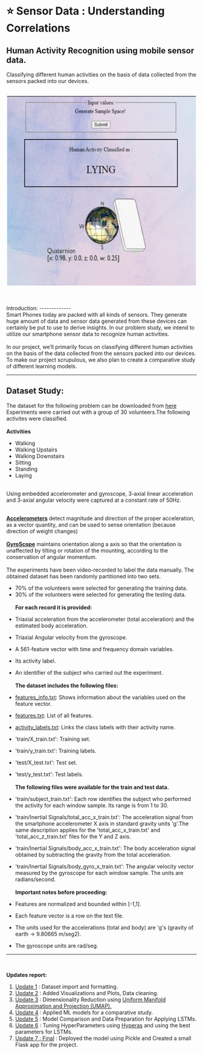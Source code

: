# :star: Sensor Data : Understanding Correlations
## Human Activity Recognition using mobile sensor data.

Classifying different human activities on the basis of data collected from the sensors packed into our devices. <br><br>
<p align="center">
  <img width="500" height="500" src="https://github.com/rjrockzz/sensor-data-correlation/blob/master/data/ui.jpg">
</p>
<br><br>
Introduction:
-------------
<br>
Smart Phones today are packed with all kinds of sensors. They generate huge amount of data and sensor data generated from these devices can certainly be put to use to derive insights. In our problem study, we intend to utilize our smartphone sensor data to recognize human activities.<br><br> 
In our project, we’ll primarily focus on classifying different human activities on the basis of the data collected from the sensors packed into our devices. To make our project scrupulous, we also plan to create a comparative study of different learning models.<br>

-----------------------------------------------------
Dataset Study:
--------

The dataset for the following problem can be downloaded from [here](https://archive.ics.uci.edu/ml/machine-learning-databases/00240/UCI%20HAR%20Dataset.zip#)
<br>
Experiments were carried out with a group of 30 volunteers.The following activites were classified.<br><br>
**Activities**
* Walking
* Walking Upstairs
* Walking Downstairs
* Sitting
* Standing
* Laying
<br>
Using embedded accelerometer and gyroscope, 3-axial linear acceleration and 3-axial angular velocity were captured at a constant rate of 50Hz.<br><br>

[**Accelerometers**](https://en.wikipedia.org/wiki/Accelerometer) detect magnitude and direction of the proper acceleration, as a vector quantity, and can be used to sense orientation (because direction of weight changes)
<br><br>
[**GyroScope**](https://en.wikipedia.org/wiki/Gyroscope) maintains orientation along a axis so that the orientation is unaffected by tilting or rotation of the mounting, according to the conservation of angular momentum.
<br><br>
The experiments have been video-recorded to label the data manually. The obtained dataset has been randomly partitioned into two sets.


* 70% of the volunteers were selected for generating the training data.<br>
* 30% of the volunteers were selected for generating the testing data.<br><br> 
**For each record it is provided:**


- Triaxial acceleration from the accelerometer (total acceleration) and the estimated body acceleration.
- Triaxial Angular velocity from the gyroscope. 
- A 561-feature vector with time and frequency domain variables. 
- Its activity label. 
- An identifier of the subject who carried out the experiment.<br><br>
**The dataset includes the following files:**


- [features_info.txt](https://github.com/rjrockzz/sensor-data-correlation-xebia/blob/master/data/features_info.txt): Shows information about the variables used on the feature vector.
- [features.txt](https://github.com/rjrockzz/sensor-data-correlation-xebia/blob/master/data/features.txt): List of all features.
- [activity_labels.txt](https://github.com/rjrockzz/sensor-data-correlation-xebia/blob/master/data/activity_labels.txt): Links the class labels with their activity name.
- 'train/X_train.txt': Training set.
- 'train/y_train.txt': Training labels.
- 'test/X_test.txt': Test set.
- 'test/y_test.txt': Test labels.<br><br>
**The following files were available for the train and test data.** 


- 'train/subject_train.txt': Each row identifies the subject who performed the activity for each window sample. Its range is from 1 to 30. 
- 'train/Inertial Signals/total_acc_x_train.txt': The acceleration signal from the smartphone accelerometer X axis in standard gravity units 'g'.The same description applies for the 'total_acc_x_train.txt' and 'total_acc_z_train.txt' files for the Y and Z axis. 
- 'train/Inertial Signals/body_acc_x_train.txt': The body acceleration signal obtained by subtracting the gravity from the total acceleration. 
- 'train/Inertial Signals/body_gyro_x_train.txt': The angular velocity vector measured by the gyroscope for each window sample. The units are radians/second.<br><br> 
**Important notes before proceeding:**
 

- Features are normalized and bounded within [-1,1].
- Each feature vector is a row on the text file.
- The units used for the accelerations (total and body) are 'g's (gravity of earth -> 9.80665 m/seg2).
- The gyroscope units are rad/seg.
-------------------------------------------------------------------------------
<br>

**Updates report:**
<br>
1. [Update 1](https://github.com/rjrockzz/sensor-data-correlation/blob/master/Daily%20Update/har1.ipynb) : Dataset import and formatting.<br>
2. [Update 2](https://github.com/rjrockzz/sensor-data-correlation/blob/master/Daily%20Update/har2.ipynb) : Added Visualizations and Plots, Data cleaning.
3. [Update 3](https://github.com/rjrockzz/sensor-data-correlation/blob/master/Daily%20Update/har3.ipynb) : Dimensionality Reduction using [Uniform Manifold Approximation and Projection (UMAP).](https://github.com/lmcinnes/umap)
4. [Update 4](https://github.com/rjrockzz/sensor-data-correlation/blob/master/Daily%20Update/har4.ipynb) : Applied ML models for a comparative study.
5. [Update 5](https://github.com/rjrockzz/sensor-data-correlation/blob/master/Daily%20Update/har5.ipynb) : Model Comparison and Data Preparation for Applying LSTMs.
6. [Update 6](https://github.com/rjrockzz/sensor-data-correlation/blob/master/Daily%20Update/har6.ipynb) : Tuning HyperParameters using [Hyperas](https://github.com/maxpumperla/hyperas/commits?author=maxpumperla) and using the best parameters for LSTMs.
7. [Update 7 : Final](https://github.com/rjrockzz/sensor-data-correlation/blob/master/Daily%20Update/har7.ipynb) : Deployed the model using Pickle and Created a small Flask app for the project.
